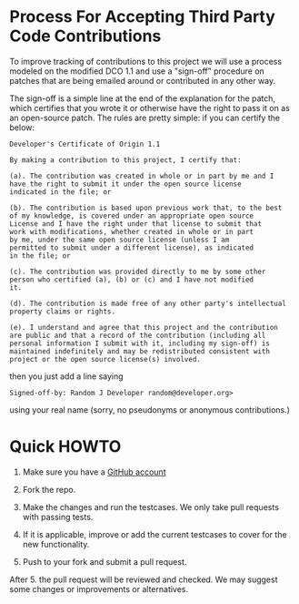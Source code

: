 # Process For Accepting Third Party Code Contributions

To improve tracking of contributions to this project we will use a process
modeled on the modified DCO 1.1 and use a "sign-off" procedure on patches that
are being emailed around or contributed in any other way.

The sign-off is a simple line at the end of the explanation for the patch, which
certifies that you wrote it or otherwise have the right to pass it on as an
open-source patch.  The rules are pretty simple: if you can certify the below:

	Developer's Certificate of Origin 1.1

	By making a contribution to this project, I certify that:

	(a). The contribution was created in whole or in part by me and I
	have the right to submit it under the open source license
	indicated in the file; or

	(b). The contribution is based upon previous work that, to the best
	of my knowledge, is covered under an appropriate open source
	License and I have the right under that license to submit that
	work with modifications, whether created in whole or in part
	by me, under the same open source license (unless I am
	permitted to submit under a different license), as indicated
	in the file; or

	(c). The contribution was provided directly to me by some other
	person who certified (a), (b) or (c) and I have not modified
	it.

	(d). The contribution is made free of any other party's intellectual
	property claims or rights.

	(e). I understand and agree that this project and the contribution
	are public and that a record of the contribution (including all
	personal information I submit with it, including my sign-off) is
	maintained indefinitely and may be redistributed consistent with
	project or the open source license(s) involved.

then you just add a line saying

	Signed-off-by: Random J Developer random@developer.org>

using your real name (sorry, no pseudonyms or anonymous contributions.)

# Quick HOWTO

1. Make sure you have a [GitHub account](https://github.com/signup/free)

2. Fork the repo.

3. Make the changes and run the testcases. We only take pull requests with
passing tests.

4. If it is applicable, improve or add the current testcases to cover for the
new functionality.

5. Push to your fork and submit a pull request.

After 5. the pull request will be reviewed and checked.  We may suggest some
changes or improvements or alternatives.
